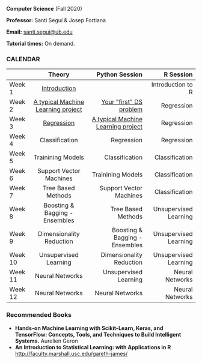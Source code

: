 **Computer Science** (Fall 2020)

**Professor:** Santi Seguí & Josep Fortiana

**Email:** santi.segui@ub.edu

**Tutorial times:** On demand.



### CALENDAR

|               | Theory                                | Python Session                       | R Session             |
| ------------- |:-------------:                        | -----:                              | -----:                |
|Week 1         | [Introduction](slides/ML1.pdf)        |                                     | Introduction to R     | 
|Week 2         | [A typical Machine Learning project](slides/ML2.pdf)     |[Your "first" DS problem](pages/01_your_first_ds_problem.md)             | Regression            | 
|Week 3         | [Regression](slides/ML3.pdf)         | [A typical Machine Learning project](pages/02_typicalMachineLearningProject.md)  | Regression            | 
|Week 4         | Classification                        | Regression                          | Regression            | 
|Week 5         | Trainining Models                     | Classification                      | Classification        | 
|Week 6         | Support Vector Machines               | Trainining Models                   | Classification        | 
|Week 7         | Tree Based Methods                    | Support Vector Machines             | Classification        | 
|Week 8         | Boosting & Bagging - Ensembles        | Tree Based Methods                  | Unsupervised Learning | 
|Week 9         | Dimensionality Reduction              | Boosting & Bagging - Ensembles      | Unsupervised Learning | 
|Week 10        | Unsupervised Learning                 | Dimensionality Reduction            | Unsupervised Learning | 
|Week 11        | Neural Networks                       | Unsupervised Learning               | Neural Networks       | 
|Week 12        | Neural Networks                       | Neural Networks                     | Neural Networks       | 
 

### Recommended Books 
+ **Hands-on Machine Learning with Scikit-Learn, Keras, and TensorFlow: Concepts, Tools, and Techniques to Build Intelligent Systems.** Aurelien Geron
+ **An Introduction to Statistical Learning: with Applications in R**  http://faculty.marshall.usc.edu/gareth-james/
